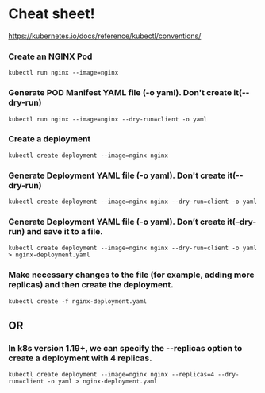 # Cheat sheet!
https://kubernetes.io/docs/reference/kubectl/conventions/

### Create an NGINX Pod

`kubectl run nginx --image=nginx`

### Generate POD Manifest YAML file (-o yaml). Don't create it(--dry-run)

`kubectl run nginx --image=nginx --dry-run=client -o yaml`

### Create a deployment

`kubectl create deployment --image=nginx nginx`

### Generate Deployment YAML file (-o yaml). Don't create it(--dry-run)

`kubectl create deployment --image=nginx nginx --dry-run=client -o yaml`

### Generate Deployment YAML file (-o yaml). Don’t create it(–dry-run) and save it to a file.

`kubectl create deployment --image=nginx nginx --dry-run=client -o yaml > nginx-deployment.yaml`

### Make necessary changes to the file (for example, adding more replicas) and then create the deployment.

`kubectl create -f nginx-deployment.yaml`


## OR

### In k8s version 1.19+, we can specify the --replicas option to create a deployment with 4 replicas.

`kubectl create deployment --image=nginx nginx --replicas=4 --dry-run=client -o yaml > nginx-deployment.yaml`
